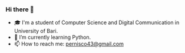 ### Hi there 👋

- 🎓 I'm a student of Computer Science and Digital Communication in University of Bari.
- 🌱 I’m currently learning Python.
- 📫 How to reach me: pernisco43@gmail.com
<img scr="https://img.shields.io/badge/LinkedIn-0077B5? style=for-the-badge&logo=linkedin&logoColor=white"/>
